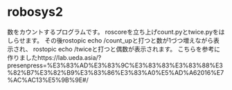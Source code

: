 # robosys2

数をカウントするプログラムです。
roscoreを立ち上げcount.pyとtwice.pyをはしらせます。
その後rostopic echo /count_upと打つと数が1づつ増えながら表示され、
rostopic echo /twiceと打つと偶数が表示されます。
こちらを参考に作りましたhttps://lab.ueda.asia/?presenpress=%E3%83%AD%E3%83%9C%E3%83%83%E3%83%88%E3%82%B7%E3%82%B9%E3%83%86%E3%83%A0%E5%AD%A62016%E7%AC%AC13%E5%9B%9E#/
